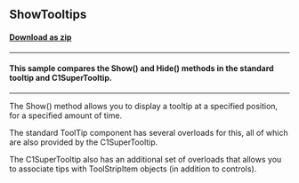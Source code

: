 ## ShowTooltips
#### [Download as zip](https://minhaskamal.github.io/DownGit/#/home?url=https://github.com/GrapeCity/ComponentOne-WinForms-Samples/tree/master/NetFramework\SuperTooltip\CS\ShowTooltips)
____
#### This sample compares the Show() and Hide() methods in the standard tooltip and C1SuperTooltip.
____
The Show() method allows you to display a tooltip at a specified position, for a specified amount of time. 

The standard ToolTip component has several overloads for this, all of which are also provided by the C1SuperTooltip. 

The C1SuperTooltip also has an additional set of overloads that allows you to associate tips with ToolStripItem objects (in addition to controls). 